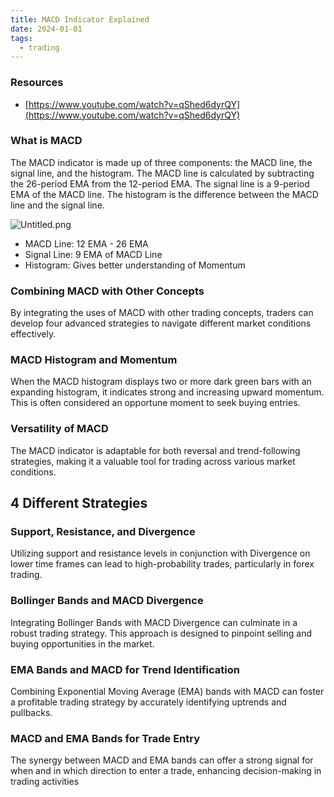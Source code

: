 ```yaml
---
title: MACD Indicator Explained
date: 2024-01-01
tags:
  - trading
---
```


### Resources

- [https://www.youtube.com/watch?v=qShed6dyrQY](https://www.youtube.com/watch?v=qShed6dyrQY)

### What is MACD


The MACD indicator is made up of three components: the MACD line, the signal line, and the histogram. The MACD line is calculated by subtracting the 26-period EMA from the 12-period EMA. The signal line is a 9-period EMA of the MACD line. The histogram is the difference between the MACD line and the signal line.


![Untitled.png](https://prod-files-secure.s3.us-west-2.amazonaws.com/875308e8-8000-4329-b1aa-ffd95b33ba6e/1abbe1ec-fd47-4e14-a5d9-c08b08fc48d8/Untitled.png?X-Amz-Algorithm=AWS4-HMAC-SHA256&X-Amz-Content-Sha256=UNSIGNED-PAYLOAD&X-Amz-Credential=AKIAT73L2G45HZZMZUHI%2F20240107%2Fus-west-2%2Fs3%2Faws4_request&X-Amz-Date=20240107T012901Z&X-Amz-Expires=3600&X-Amz-Signature=8c93f275d5dd78c20545bd10bd0940c3750ef8578368c6a9915d61bdaa2881bf&X-Amz-SignedHeaders=host&x-id=GetObject)

- MACD Line: 12 EMA - 26 EMA
- Signal Line: 9 EMA of MACD Line
- Histogram: Gives better understanding of Momentum

### **Combining MACD with Other Concepts**


By integrating the uses of MACD with other trading concepts, traders can develop four advanced strategies to navigate different market conditions effectively.


### **MACD Histogram and Momentum**


When the MACD histogram displays two or more dark green bars with an expanding histogram, it indicates strong and increasing upward momentum. This is often considered an opportune moment to seek buying entries.


### **Versatility of MACD**


The MACD indicator is adaptable for both reversal and trend-following strategies, making it a valuable tool for trading across various market conditions.


## 4 Different Strategies


### **Support, Resistance, and Divergence**


Utilizing support and resistance levels in conjunction with Divergence on lower time frames can lead to high-probability trades, particularly in forex trading.


### **Bollinger Bands and MACD Divergence**


Integrating Bollinger Bands with MACD Divergence can culminate in a robust trading strategy. This approach is designed to pinpoint selling and buying opportunities in the market.


### **EMA Bands and MACD for Trend Identification**


Combining Exponential Moving Average (EMA) bands with MACD can foster a profitable trading strategy by accurately identifying uptrends and pullbacks.


### **MACD and EMA Bands for Trade Entry**


The synergy between MACD and EMA bands can offer a strong signal for when and in which direction to enter a trade, enhancing decision-making in trading activities


